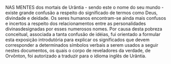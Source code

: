 ﻿NAS MENTES dos mortais de Urântia - sendo este o nome do seu mundo - existe grande confusão a respeito do significado de termos como Deus, divindade e deidade. Os seres humanos encontram-se ainda mais confusos e incertos a respeito dos relacionamentos entre as personalidades divinasdesignadas por esses numerosos nomes. Por causa desta pobreza conceitual, associada a tanta confusão de idéias, fui orientado a formular esta exposição introdutória para  explicar os significados que devem corresponder a determinados símbolos verbais a serem usados a seguir nestes documentos, os quais o corpo de reveladores da verdade, de Orvônton, foi autorizado a traduzir para o idioma inglês de Urântia.